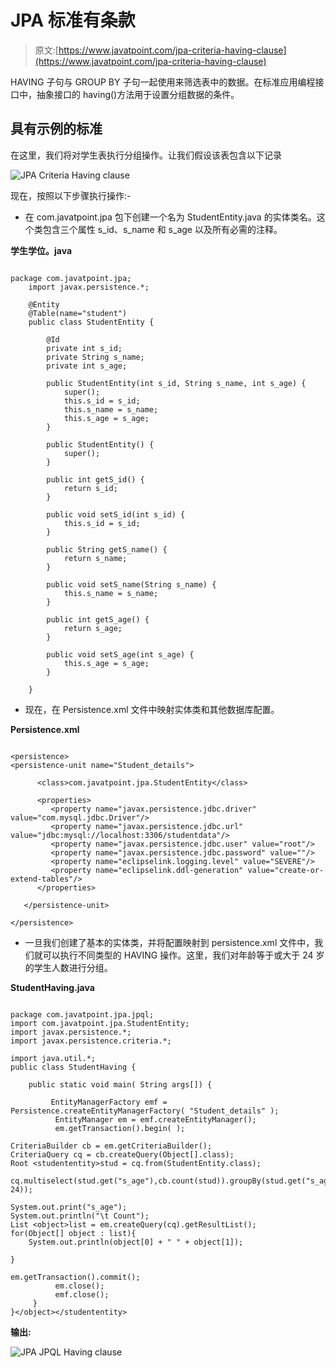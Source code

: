# JPA 标准有条款

> 原文:[https://www.javatpoint.com/jpa-criteria-having-clause](https://www.javatpoint.com/jpa-criteria-having-clause)

HAVING 子句与 GROUP BY 子句一起使用来筛选表中的数据。在标准应用编程接口中，抽象接口的 having()方法用于设置分组数据的条件。

## 具有示例的标准

在这里，我们将对学生表执行分组操作。让我们假设该表包含以下记录

![JPA Criteria Having clause](../Images/4492373180135f95926a41eb5addac9b.png)

现在，按照以下步骤执行操作:-

*   在 com.javatpoint.jpa 包下创建一个名为 StudentEntity.java 的实体类名。这个类包含三个属性 s_id、s_name 和 s_age 以及所有必需的注释。

**学生学位。java**

```

package com.javatpoint.jpa;
	import javax.persistence.*;

	@Entity
	@Table(name="student")
	public class StudentEntity {

		@Id
		private int s_id;
		private String s_name;
		private int s_age;

		public StudentEntity(int s_id, String s_name, int s_age) {
			super();
			this.s_id = s_id;
			this.s_name = s_name;
			this.s_age = s_age;
		}

		public StudentEntity() {
			super();
		}

		public int getS_id() {
			return s_id;
		}

		public void setS_id(int s_id) {
			this.s_id = s_id;
		}

		public String getS_name() {
			return s_name;
		}

		public void setS_name(String s_name) {
			this.s_name = s_name;
		}

		public int getS_age() {
			return s_age;
		}

		public void setS_age(int s_age) {
			this.s_age = s_age;
		}

	}

```

*   现在，在 Persistence.xml 文件中映射实体类和其他数据库配置。

**Persistence.xml**

```

<persistence>
<persistence-unit name="Student_details">

      <class>com.javatpoint.jpa.StudentEntity</class>

      <properties>
         <property name="javax.persistence.jdbc.driver" value="com.mysql.jdbc.Driver"/>
         <property name="javax.persistence.jdbc.url" value="jdbc:mysql://localhost:3306/studentdata"/>
         <property name="javax.persistence.jdbc.user" value="root"/>
         <property name="javax.persistence.jdbc.password" value=""/>
         <property name="eclipselink.logging.level" value="SEVERE"/>
         <property name="eclipselink.ddl-generation" value="create-or-extend-tables"/>
      </properties>

   </persistence-unit>

</persistence>

```

*   一旦我们创建了基本的实体类，并将配置映射到 persistence.xml 文件中，我们就可以执行不同类型的 HAVING 操作。这里，我们对年龄等于或大于 24 岁的学生人数进行分组。

**StudentHaving.java**

```

package com.javatpoint.jpa.jpql;
import com.javatpoint.jpa.StudentEntity;
import javax.persistence.*;
import javax.persistence.criteria.*;

import java.util.*;
public class StudentHaving {

	public static void main( String args[]) {

		 EntityManagerFactory emf = Persistence.createEntityManagerFactory( "Student_details" );
	      EntityManager em = emf.createEntityManager();
	      em.getTransaction().begin( );

CriteriaBuilder cb = em.getCriteriaBuilder();
CriteriaQuery cq = cb.createQuery(Object[].class);
Root <studententity>stud = cq.from(StudentEntity.class);

cq.multiselect(stud.get("s_age"),cb.count(stud)).groupBy(stud.get("s_age")).having(cb.ge(stud.get("s_age"), 24));

System.out.print("s_age");
System.out.println("\t Count");
List <object>list = em.createQuery(cq).getResultList();
for(Object[] object : list){
	System.out.println(object[0] + " " + object[1]);

}

em.getTransaction().commit();
	      em.close();
	      emf.close();  
	 }
}</object></studententity> 
```

**输出:**

![JPA JPQL Having clause](../Images/1c989d54a7083ba6660c8dfe1026aa78.png)